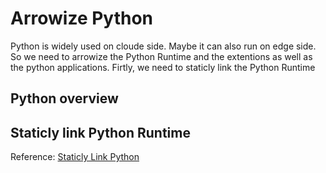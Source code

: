# Arrowize Python
Python is widely used on cloude side. Maybe it can also run on edge side. So we need to arrowize the Python Runtime and the extentions as well as the python applications. Firtly, we need to staticly link the Python Runtime 

## Python overview

## Staticly link Python Runtime
Reference: [Staticly Link Python](https://stackoverflow.com/questions/1150373/compile-the-python-interpreter-statically)
